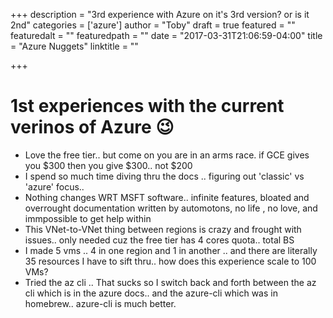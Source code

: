 +++
description = "3rd experience with Azure on it's 3rd version? or is it 2nd"
categories = ['azure']
author = "Toby"
draft = true
featured = ""
featuredalt = ""
featuredpath = ""
date = "2017-03-31T21:06:59-04:00"
title = "Azure Nuggets"
linktitle = ""

+++

# 1st experiences with the current verinos of Azure :wink:

* Love the free tier.. but come on you are in an arms race. if GCE gives you $300 then you give $300.. not $200
* I spend so much time diving thru the docs .. figuring out 'classic' vs 'azure' focus.. 
* Nothing changes WRT MSFT software.. infinite features, bloated and overrought documentation written by automotons, no life , no love, and immpossible to get help within
* This VNet-to-VNet thing between regions is crazy and frought with issues.. only needed cuz the free tier has 4 cores quota.. total BS
* I made 5 vms .. 4 in one region and 1 in another .. and there are literally 35 resources I have to sift thru.. how does this experience scale to 100 VMs?
* Tried the az cli .. That sucks so I switch back and forth between the az cli which is in the azure docs.. and the azure-cli which was in homebrew.. azure-cli is much better.




